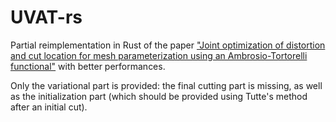 # UVAT-rs

Partial reimplementation in Rust of the paper ["Joint optimization of distortion and cut location for mesh parameterization using an Ambrosio-Tortorelli functional"](https://perso.liris.cnrs.fr/david.coeurjolly/publication/uv-at/uv-at.pdf) with better performances.

Only the variational part is provided: the final cutting part is missing, as well as the initialization part (which should be provided using Tutte's method after an initial cut).
